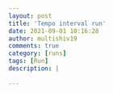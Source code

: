 ```yaml
---
layout: post
title: 'Tempo interval run'
date: 2021-09-01 10:16:28
author: multishiv19
comments: true
category: [runs]
tags: [Run]
description: |
    
---
```





<div width='100%' class='strava-embed-placeholder' data-embed-type='activity' data-embed-id='5890602400'></div>
<script src='https://strava-embeds.com/embed.js'></script>
